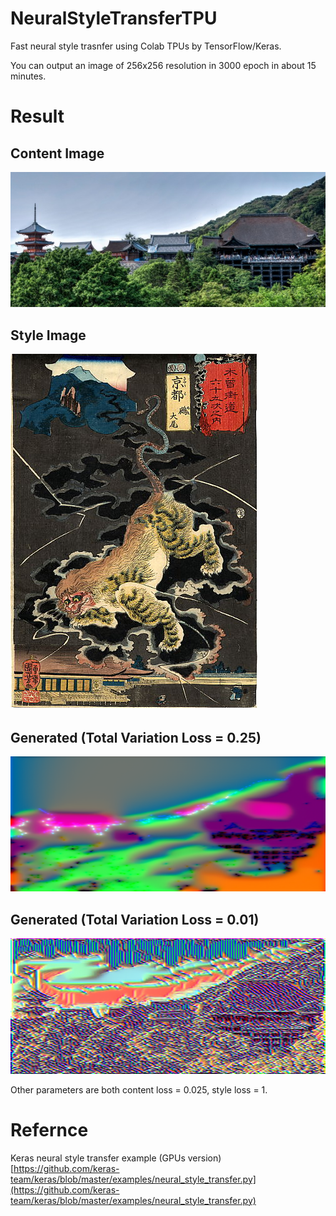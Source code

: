 # NeuralStyleTransferTPU
Fast neural style trasnfer using Colab TPUs by TensorFlow/Keras.

You can output an image of 256x256 resolution in 3000 epoch in about 15 minutes.

# Result
## Content Image
![](https://github.com/koshian2/NeuralStyleTransferTPU/blob/master/images/kiyomizu.jpg)

## Style Image
![](https://github.com/koshian2/NeuralStyleTransferTPU/blob/master/images/nue.jpg)

## Generated (Total Variation Loss = 0.25)
![](https://github.com/koshian2/NeuralStyleTransferTPU/blob/master/images/kiyomizu_tv_0.25.png)

## Generated (Total Variation Loss = 0.01)
![](https://github.com/koshian2/NeuralStyleTransferTPU/blob/master/images/kiyomizu_tv_0.01.png)

Other parameters are both content loss = 0.025, style loss = 1.

# Refernce
Keras neural style transfer example (GPUs version)
[https://github.com/keras-team/keras/blob/master/examples/neural_style_transfer.py](https://github.com/keras-team/keras/blob/master/examples/neural_style_transfer.py)
